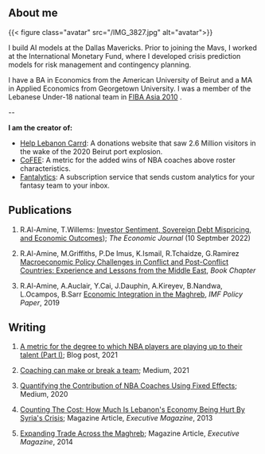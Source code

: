 ## About me

{{< figure class="avatar" src="/IMG_3827.jpg" alt="avatar">}}

I build AI models at the Dallas Mavericks. Prior to joining the Mavs, I worked at the International Monetary Fund, where I developed crisis prediction models for risk management and contingency planning.

I have a BA in Economics from the American University of Beirut and a MA in Applied Economics from Georgetown University. 
I was a member of the Lebanese Under-18 national team in [FIBA Asia 2010](https://basketball.asia-basket.com/player/Ramzy-Al-Amine/Lebanon/Lebanese-U18-National-Team/204964) . 

--

**I am the creator of:**
  * [Help Lebanon Carrd](https://helplebanon.carrd.co): A donations website that saw 2.6 Million visitors in the wake of the 2020 Beirut port explosion.
  * [CoFEE](https://coach-fixed-effects.herokuapp.com/): A metric for the added wins of NBA coaches above roster characteristics.
  * [Fantalytics](https://fantalytics.app): A subscription service that sends custom analytics for your fantasy team to your inbox.
## Publications

  1. R.Al-Amine, T.Willems: [Investor Sentiment, Sovereign Debt Mispricing, and Economic Outcomes](https://doi.org/10.1093/ej/ueac067)); _The Economic Journal_ (10 Septmber 2022)

  2. R.Al-Amine, M.Griffiths, P.De Imus, K.Ismail, R.Tchaidze, G.Ramirez [Macroeconomic Policy Challenges in Conflict and Post-Conflict Countries: Experience and Lessons from the Middle East](https://oxford.universitypressscholarship.com/view/10.1093/oso/9780198853091.001.0001/oso-9780198853091-chapter-19), _Book Chapter_

  3. R.Al-Amine, A.Auclair, Y.Cai, J.Dauphin, A.Kireyev, B.Nandwa, L.Ocampos, B.Sarr [Economic Integration in the Maghreb](https://www.imf.org/en/Publications/Departmental-Papers-Policy-Papers/Issues/2019/02/08/Economic-Integration-in-the-Maghreb-An-Untapped-Source-of-Growth-46273), *IMF Policy Paper*, 2019

<!-- 
## Help Lebanon Carrd

Link: ["HelpLebanon.carrd.co"](https://helplebanon.carrd.co/)  -->

<!-- In 2020, I launched the above site as a landing page for resources on helping local Lebanese communities survive the economic crisis. Weeks later, it became the epicenter for disaster relief initatives as donations rushed in to support the victims of the August 4th Beirut port explosion. Following the blast, which killed 218 and left numerous without shelter, traffic on the site surged instantly, and I quickly repurposed it to cater for those looking for ways to help. New initatives were being submitted a via the suggestion button, of which I added those who passed the eye test. A swarm of solidarity messages came pouring in from all over the world as well. Celebrities and public figures like Dua Lipa and Victoria Beckham shared the site on their social media. Between August 4th and August 7th, the total number of visitors to the site reached 2.6 Million. -->

<!-- Full story [here](https://docs.google.com/presentation/d/175wsn-18PNyWML7TmsUDiRTSIEaD7EgCVGfOKM4Kihc/edit?usp=sharing).  -->

## Writing

1. [A metric for the degree to which NBA players are playing up to their talent (Part I)](/posts/nba-distance-to-potential); Blog post, 2021

2. [Coaching can make or break a team](https://ramzyalamine.medium.com/coaching-can-make-or-break-a-team-just-ask-doc-rivers-67ce3ed051c7); Medium, 2021

3. [Quantifying the Contribution of NBA Coaches Using Fixed Effects](https://towardsdatascience.com/quantifying-the-contribution-of-nba-coaches-using-fixed-effects-56f77f22153a); Medium, 2020

4. [Counting The Cost: How Much Is Lebanon's Economy Being Hurt By Syria's Crisis](https://www.executive-magazine.com/economics-policy/lebanon-syria-crisis); Magazine Article, *Executive Magazine*, 2013

5. [Expanding Trade Across the Maghreb](https://blogs.imf.org/2019/04/23/expanding-trade-across-the-maghreb/); Magazine Article, *Executive Magazine*, 2014
<!-- ---

## Awards


Year | Award | Category
-----|-------|--------
2010 |   | Won Outstanding Lead Actor in a miniseries or a movie
2018 | IMF Innovation | Won Innovation Champion 
2010 | FIBA | Selected on the Lebanese Under-18 National Team

--- -->

